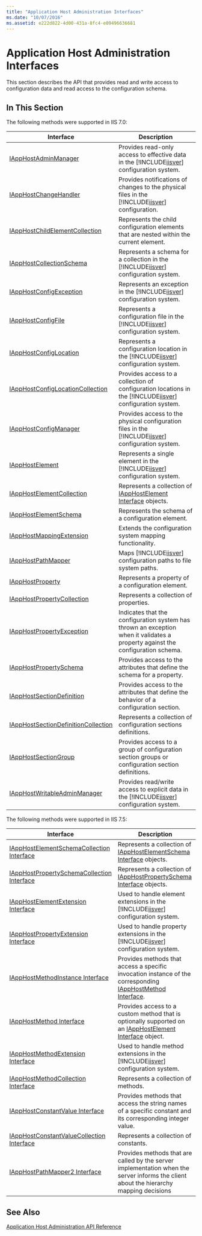 ```yaml
---
title: "Application Host Administration Interfaces"
ms.date: "10/07/2016"
ms.assetid: e222d822-4d00-431a-8fc4-e09496636681
---
```

# Application Host Administration Interfaces

This section describes the API that provides read and write access to configuration data and read access to the configuration schema.  
  
## In This Section  

 The following methods were supported in IIS 7.0:  
  
|Interface|Description|  
|---------------|-----------------|  
|[IAppHostAdminManager](../../web-development-reference/native-code-api-reference/iapphostadminmanager-interface.md)|Provides read-only access to effective data in the [!INCLUDE[iisver](../../wmi-provider/includes/iisver-md.md)] configuration system.|  
|[IAppHostChangeHandler](../../web-development-reference/native-code-api-reference/iapphostchangehandler-interface.md)|Provides notifications of changes to the physical files in the [!INCLUDE[iisver](../../wmi-provider/includes/iisver-md.md)] configuration.|  
|[IAppHostChildElementCollection](../../web-development-reference/native-code-api-reference/iapphostchildelementcollection-interface.md)|Represents the child configuration elements that are nested within the current element.|  
|[IAppHostCollectionSchema](../../web-development-reference/native-code-api-reference/iapphostcollectionschema-interface.md)|Represents a schema for a collection in the [!INCLUDE[iisver](../../wmi-provider/includes/iisver-md.md)] configuration system.|  
|[IAppHostConfigException](../../web-development-reference/native-code-api-reference/iapphostconfigexception-interface.md)|Represents an exception in the [!INCLUDE[iisver](../../wmi-provider/includes/iisver-md.md)] configuration system.|  
|[IAppHostConfigFile](../../web-development-reference/native-code-api-reference/iapphostconfigfile-interface.md)|Represents a configuration file in the [!INCLUDE[iisver](../../wmi-provider/includes/iisver-md.md)] configuration system.|  
|[IAppHostConfigLocation](../../web-development-reference/native-code-api-reference/iapphostconfiglocation-interface.md)|Represents a configuration location in the [!INCLUDE[iisver](../../wmi-provider/includes/iisver-md.md)] configuration system.|  
|[IAppHostConfigLocationCollection](../../web-development-reference/native-code-api-reference/iapphostconfiglocationcollection-interface.md)|Provides access to a collection of configuration locations in the [!INCLUDE[iisver](../../wmi-provider/includes/iisver-md.md)] configuration system.|  
|[IAppHostConfigManager](../../web-development-reference/native-code-api-reference/iapphostconfigmanager-interface.md)|Provides access to the physical configuration files in the [!INCLUDE[iisver](../../wmi-provider/includes/iisver-md.md)] configuration system.|  
|[IAppHostElement](../../web-development-reference/native-code-api-reference/iapphostelement-interface.md)|Represents a single element in the [!INCLUDE[iisver](../../wmi-provider/includes/iisver-md.md)] configuration system.|  
|[IAppHostElementCollection](../../web-development-reference/native-code-api-reference/iapphostelementcollection-interface.md)|Represents a collection of [IAppHostElement Interface](../../web-development-reference/native-code-api-reference/iapphostelement-interface.md) objects.|  
|[IAppHostElementSchema](../../web-development-reference/native-code-api-reference/iapphostelementschema-interface.md)|Represents the schema of a configuration element.|  
|[IAppHostMappingExtension](../../web-development-reference/native-code-api-reference/iapphostmappingextension-interface.md)|Extends the configuration system mapping functionality.|  
|[IAppHostPathMapper](../../web-development-reference/native-code-api-reference/iapphostpathmapper-interface.md)|Maps [!INCLUDE[iisver](../../wmi-provider/includes/iisver-md.md)] configuration paths to file system paths.|  
|[IAppHostProperty](../../web-development-reference/native-code-api-reference/iapphostproperty-interface.md)|Represents a property of a configuration element.|  
|[IAppHostPropertyCollection](../../web-development-reference/native-code-api-reference/iapphostpropertycollection-interface.md)|Represents a collection of properties.|  
|[IAppHostPropertyException](../../web-development-reference/native-code-api-reference/iapphostpropertyexception-interface.md)|Indicates that the configuration system has thrown an exception when it validates a property against the configuration schema.|  
|[IAppHostPropertySchema](../../web-development-reference/native-code-api-reference/iapphostpropertyschema-interface.md)|Provides access to the attributes that define the schema for a property.|  
|[IAppHostSectionDefinition](../../web-development-reference/native-code-api-reference/iapphostsectiondefinition-interface.md)|Provides access to the attributes that define the behavior of a configuration section.|  
|[IAppHostSectionDefinitionCollection](../../web-development-reference/native-code-api-reference/iapphostsectiondefinitioncollection-interface.md)|Represents a collection of configuration sections definitions.|  
|[IAppHostSectionGroup](../../web-development-reference/native-code-api-reference/iapphostsectiongroup-interface.md)|Provides access to a group of configuration section groups or configuration section definitions.|  
|[IAppHostWritableAdminManager](../../web-development-reference/native-code-api-reference/iapphostwritableadminmanager-interface.md)|Provides read/write access to explicit data in the [!INCLUDE[iisver](../../wmi-provider/includes/iisver-md.md)] configuration system.|  
  
 The following methods were supported in IIS 7.5:  
  
|Interface|Description|  
|---------------|-----------------|  
|[IAppHostElementSchemaCollection Interface](../../web-development-reference/native-code-api-reference/iapphostelementschemacollection-interface.md)|Represents a collection of [IAppHostElementSchema Interface](../../web-development-reference/native-code-api-reference/iapphostelementschema-interface.md) objects.|  
|[IAppHostPropertySchemaCollection Interface](../../web-development-reference/native-code-api-reference/iapphostpropertyschemacollection-interface.md)|Represents a collection of [IAppHostPropertySchema Interface](../../web-development-reference/native-code-api-reference/iapphostpropertyschema-interface.md) objects.|  
|[IAppHostElementExtension Interface](../../web-development-reference/native-code-api-reference/iapphostelementextension-interface.md)|Used to handle element extensions in the [!INCLUDE[iisver](../../wmi-provider/includes/iisver-md.md)] configuration system.|  
|[IAppHostPropertyExtension Interface](../../web-development-reference/native-code-api-reference/iapphostpropertyextension-interface.md)|Used to handle property extensions in the [!INCLUDE[iisver](../../wmi-provider/includes/iisver-md.md)] configuration system.|  
|[IAppHostMethodInstance Interface](../../web-development-reference/native-code-api-reference/iapphostmethodinstance-interface.md)|Provides methods that access a specific invocation instance of the corresponding [IAppHostMethod Interface](../../web-development-reference/native-code-api-reference/iapphostmethod-interface.md).|  
|[IAppHostMethod Interface](../../web-development-reference/native-code-api-reference/iapphostmethod-interface.md)|Provides access to a custom method that is optionally supported on an [IAppHostElement Interface](../../web-development-reference/native-code-api-reference/iapphostelement-interface.md) object.|  
|[IAppHostMethodExtension Interface](../../web-development-reference/native-code-api-reference/iapphostmethodextension-interface.md)|Used to handle method extensions in the [!INCLUDE[iisver](../../wmi-provider/includes/iisver-md.md)] configuration system.|  
|[IAppHostMethodCollection Interface](../../web-development-reference/native-code-api-reference/iapphostmethodcollection-interface.md)|Represents a collection of methods.|  
|[IAppHostConstantValue Interface](../../web-development-reference/native-code-api-reference/iapphostconstantvalue-interface.md)|Provides methods that access the string names of a specific constant and its corresponding integer value.|  
|[IAppHostConstantValueCollection Interface](../../web-development-reference/native-code-api-reference/iapphostconstantvaluecollection-interface.md)|Represents a collection of constants.|  
|[IAppHostPathMapper2 Interface](../../web-development-reference/native-code-api-reference/iapphostpathmapper2-interface.md)|Provides methods that are called by the server implementation when the server informs the client about the hierarchy mapping decisions|  
  
## See Also  

 [Application Host Administration API Reference](../../web-development-reference/native-code-api-reference/application-host-administration-api-reference.md)
